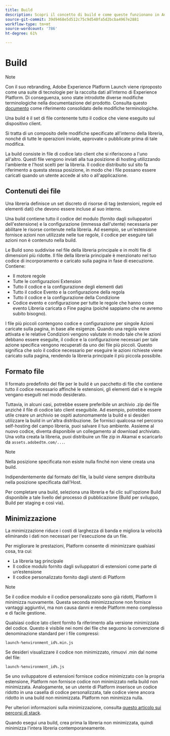 ```yaml
---
title: Build
description: Scopri il concetto di build e come queste funzionano in Adobe Experience Platform.
source-git-commit: 39d9468e5d512c75c9d540fa5d2bcba4967e2881
workflow-type: tm+mt
source-wordcount: '786'
ht-degree: 61%

---
```


# Build

>[!NOTE]
>
>Con il suo rebranding, Adobe Experience Platform Launch viene riproposto come una suite di tecnologie per la raccolta dati all’interno di Experience Platform. Di conseguenza, sono state introdotte diverse modifiche terminologiche nella documentazione del prodotto. Consulta questo [documento](../../term-updates.md) come riferimento consolidato delle modifiche terminologiche.

Una build è il set di file contenente tutto il codice che viene eseguito sul dispositivo client.

Si tratta di un composito delle modifiche specificate all&#39;interno della libreria, nonché di tutte le operazioni inviate, approvate o pubblicate prima di tale modifica.

La build consiste in file di codice lato client che si riferiscono a l&#39;uno all&#39;altro. Questi file vengono inviati alla tua posizione di hosting utilizzando l&#39;ambiente e l&#39;host scelti per la libreria. Il codice distribuito sul sito fa riferimento a questa stessa posizione, in modo che i file possano essere caricati quando un utente accede al sito o all&#39;applicazione.

## Contenuti dei file

Una libreria definisce un set discreto di risorse di tag (estensioni, regole ed elementi dati) che devono essere incluse al suo interno.

Una build contiene tutto il codice del modulo (fornito dagli sviluppatori dell&#39;estensione) e la configurazione (immessa dall&#39;utente) necessaria per abilitare le risorse contenute nella libreria. Ad esempio, se un&#39;estensione fornisce azioni non utilizzate nelle tue regole, il codice per eseguire tali azioni non è contenuto nella build.

Le Build sono suddivise nel file della libreria principale e in molti file di dimensioni più ridotte. Il file della libreria principale è menzionato nel tuo codice di incorporamento e caricato sulla pagina in fase di esecuzione. Contiene:

* Il motore regole
* Tutte le configurazioni Extension
* Tutto il codice e la configurazione degli elementi dati
* Tutto il codice Evento e la configurazione della regola
* Tutto il codice e la configurazione della Condizione
* Codice evento e configurazione per tutte le regole che hanno come evento Libreria caricata o Fine pagina (poiché sappiamo che ne avremo subito bisogno).

I file più piccoli contengono codice e configurazione per singole Azioni caricate sulla pagina, in base alle esigenze. Quando una regola viene attivata e le relative Condizioni vengono valutate in modo tale che le azioni debbano essere eseguite, il codice e la configurazione necessari per tale azione specifica vengono recuperati da uno dei file più piccoli. Questo significa che solo il codice necessario per eseguire le azioni richieste viene caricato sulla pagina, rendendo la libreria principale il più piccola possibile.

## Formato file

Il formato predefinito del file per le build è un pacchetto di file che contiene tutto il codice necessario affinché le estensioni, gli elementi dati e le regole vengano eseguiti nel modo desiderato.

Tuttavia, in alcuni casi, potrebbe essere preferibile un archivio .zip dei file anziché il file di codice lato client eseguibile. Ad esempio, potrebbe essere utile creare un archivio se ospiti autonomamente la build e si desideri utilizzare la build in un&#39;altra distribuzione. Se fornisci qualcosa nel percorso self-hosting del campo libreria, puoi salvare il tuo ambiente. Assieme al nuovo codice, diventa disponibile un collegamento al download archiviato. Una volta creata la libreria, puoi distribuire un file zip in Akamai e scaricarlo da `assets.adobedtm.com/...`.

>[!NOTE]
>
>Nella posizione specificata non esiste nulla finché non viene creata una build.

Indipendentemente dal formato del file, la build viene sempre distribuita nella posizione specificata dall&#39;Host.

Per completare una build, seleziona una libreria e fai clic sull&#39;opzione Build disponibile a tale livello del processo di pubblicazione (Build per sviluppo, Build per staging e così via).

## Minimizzazione

La minimizzazione riduce i costi di larghezza di banda e migliora la velocità eliminando i dati non necessari per l&#39;esecuzione da un file.

Per migliorare le prestazioni, Platform consente di minimizzare qualsiasi cosa, tra cui:

* La libreria tag principale
* Il codice modulo fornito dagli sviluppatori di estensioni come parte di un’estensione
* Il codice personalizzato fornito dagli utenti di Platform 

>[!NOTE]
>
>Se il codice modulo e il codice personalizzato sono già ridotti, Platform li minimizza nuovamente. Questa seconda minimizzazione non fornisce vantaggi aggiuntivi, ma non causa danni e rende Platform meno complesso e di facile gestione.

Qualsiasi codice lato client fornito fa riferimento alla versione minimizzata del codice. Questo è visibile nei nomi dei file che seguono la convenzione di denominazione standard per i file compressi:

`launch-%environment_id%.min.js`

Se desideri visualizzare il codice non minimizzato, rimuovi .min dal nome del file:

`launch-%environment_id%.js`

Se uno sviluppatore di estensioni fornisce codice minimizzato con la propria estensione, Platform non fornisce codice non minimizzato nella build non minimizzata. Analogamente, se un utente di Platform inserisce un codice ridotto in una casella di codice personalizzata, tale codice viene ancora ridotto in una build non minimizzata. Platform non minimizza nulla.

Per ulteriori informazioni sulla minimizzazione, consulta [questo articolo sui percorsi di stack](https://blog.stackpath.com/glossary/minification/).

Quando esegui una build, crea prima la libreria non minimizzata, quindi minimizza l&#39;intera libreria contemporaneamente.
